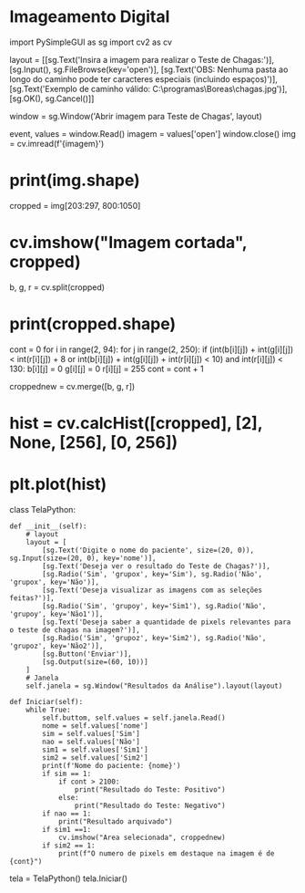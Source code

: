 # Imageamento Digital
import PySimpleGUI as sg
import cv2 as cv

layout = [[sg.Text('Insira a imagem para realizar o Teste de Chagas:')],
          [sg.Input(), sg.FileBrowse(key='open')],
          [sg.Text('OBS: Nenhuma pasta ao longo do caminho pode ter caracteres especiais (incluindo espaços)')],
          [sg.Text('Exemplo de caminho válido: C:\programas\Boreas\chagas.jpg')],
          [sg.OK(), sg.Cancel()]]

window = sg.Window('Abrir imagem para Teste de Chagas', layout)

event, values = window.Read()
imagem = values['open']
window.close()
img = cv.imread(f'{imagem}')

# print(img.shape)
cropped = img[203:297, 800:1050]
# cv.imshow("Imagem cortada", cropped)
b, g, r = cv.split(cropped)
# print(cropped.shape)
cont = 0
for i in range(2, 94):
    for j in range(2, 250):
        if (int(b[i][j]) + int(g[i][j]) < int(r[i][j]) + 8 or int(b[i][j]) + int(g[i][j]) + int(r[i][j]) < 10) and int(r[i][j]) < 130:
            b[i][j] = 0
            g[i][j] = 0
            r[i][j] = 255
            cont = cont + 1


croppednew = cv.merge([b, g, r])
# hist = cv.calcHist([cropped], [2], None, [256], [0, 256])
# plt.plot(hist)


class TelaPython:

    def __init__(self):
        # layout
        layout = [
            [sg.Text('Digite o nome do paciente', size=(20, 0)), sg.Input(size=(20, 0), key='nome')],
            [sg.Text('Deseja ver o resultado do Teste de Chagas?')],
            [sg.Radio('Sim', 'grupox', key='Sim'), sg.Radio('Não', 'grupox', key='Não')],
            [sg.Text('Deseja visualizar as imagens com as seleções feitas?')],
            [sg.Radio('Sim', 'grupoy', key='Sim1'), sg.Radio('Não', 'grupoy', key='Não1')],
            [sg.Text('Deseja saber a quantidade de pixels relevantes para o teste de chagas na imagem?')],
            [sg.Radio('Sim', 'grupoz', key='Sim2'), sg.Radio('Não', 'grupoz', key='Não2')],
            [sg.Button('Enviar')],
            [sg.Output(size=(60, 10))]
        ]
        # Janela
        self.janela = sg.Window("Resultados da Análise").layout(layout)

    def Iniciar(self):
        while True:
            self.buttom, self.values = self.janela.Read()
            nome = self.values['nome']
            sim = self.values['Sim']
            nao = self.values['Não']
            sim1 = self.values['Sim1']
            sim2 = self.values['Sim2']
            print(f'Nome do paciente: {nome}')
            if sim == 1:
                if cont > 2100:
                    print("Resultado do Teste: Positivo")
                else:
                    print("Resultado do Teste: Negativo")
            if nao == 1:
                print("Resultado arquivado")
            if sim1 ==1:
                cv.imshow("Area selecionada", croppednew)
            if sim2 == 1:
                print(f"O numero de pixels em destaque na imagem é de {cont}")


tela = TelaPython()
tela.Iniciar()

